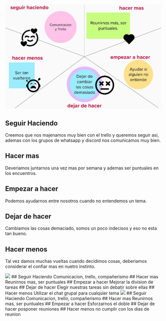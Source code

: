 <img src="Desing/primera retrospectiva.jpg" >

## Seguir Haciendo
Creemos que nos majenamos muy bien con el trello y queremos seguir asi, ademas con los grupos de whatsapp y discord nos comunicamos muy bien.
## Hacer mas 
Deveriamos juntarnos una vez mas por semana y ademas ser puntuales en los encuentros.
## Empezar a hacer
Podemos ayudarnos entre nosotros cuando no entendemos un tema.
## Dejar de hacer
Cambiamos las cosas demaciado, somos un poco indecisos y eso no esta tan bueno.
## Hacer menos 
Tal vez damos muchas vueltas cuando decidimos cosas, deberiamos considerar el confiar mas en nuetro instinto.

<img src="Desing/retro2" >
## Seguir Haciendo
Comunicacion, trello, compañerismo
## Hacer mas 
Reunirnos mas, ser puntuales
## Empezar a hacer
Mejorar la division de tareas
## Dejar de hacer
Elegir nuestras tareas sin debatir sobre ellas
## Hacer menos 
Utilizar el chat grupal para cualquier tema

<img src="Desing/retro3" >
## Seguir Haciendo
Comunicacion, trello, compañerismo
## Hacer mas 
Reunirnos mas, ser puntuales
## Empezar a hacer
Esforzarnos el doble
## Dejar de hacer
posponer reuniones
## Hacer menos 
no cumplir con los dias de reunion
